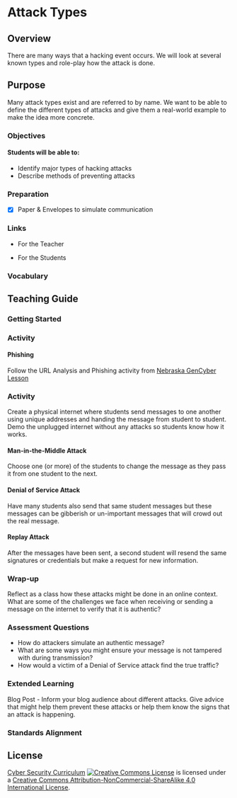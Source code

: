 # Attack Types

## Overview
There are many ways that a hacking event occurs.  We will look at several known types and role-play how the attack is done.

## Purpose
Many attack types exist and are referred to by name.  We want to be able to define the different types of attacks and give them a real-world example to make the idea more concrete.


### Objectives
#### Students will be able to:
- Identify major types of hacking attacks
- Describe methods of preventing attacks

### Preparation
- [x] Paper & Envelopes to simulate communication

### Links
- For the Teacher

- For the Students

### Vocabulary

## Teaching Guide
### Getting Started

### Activity
#### Phishing
Follow the URL Analysis and Phishing activity from [Nebraska GenCyber Lesson](https://github.com/DerekBabb/nebraska-gencyber/blob/master/teachers/phishing/README.md)

### Activity
Create a physical internet where students send messages to one another using unique addresses and handing the message from student to student. Demo the unplugged internet without any attacks so students know how it works.

#### Man-in-the-Middle Attack
Choose one (or more) of the students to change the message as they pass it from one student to the next.

#### Denial of Service Attack
Have many students also send that same student messages but these messages can be gibberish or un-important messages that will crowd out the real message.

#### Replay Attack
After the messages have been sent, a second student will resend the same signatures or credentials but make a request for new information.

### Wrap-up
Reflect as a class how these attacks might be done in an online context. What are some of the challenges we face when receiving or sending a message on the internet to verify that it is authentic?

### Assessment Questions
- How do attackers simulate an authentic message?
- What are some ways you might ensure your message is not tampered with during transmission?
- How would a victim of a Denial of Service attack find the true traffic?

### Extended Learning
Blog Post - Inform your blog audience about different attacks. Give advice that might help them prevent these attacks or help them know the signs that an attack is happening.

### Standards Alignment

## License
[Cyber Security Curriculum](https://github.com/DerekBabb/CyberSecurity) <a rel="license" href="http://creativecommons.org/licenses/by-nc-sa/4.0/"><img alt="Creative Commons License" style="border-width:0" src="https://i.creativecommons.org/l/by-nc-sa/4.0/88x31.png" /></a> is licensed under a <a rel="license" href="http://creativecommons.org/licenses/by-nc-sa/4.0/">Creative Commons Attribution-NonCommercial-ShareAlike 4.0 International License</a>.

